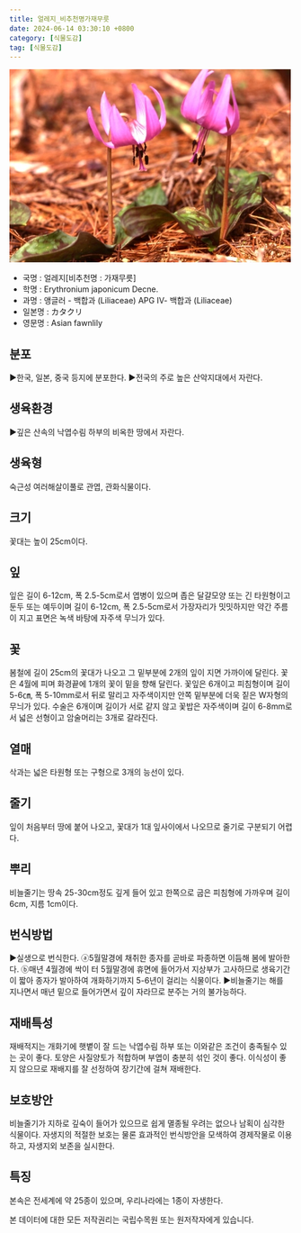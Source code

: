 ```yaml
---
title: 얼레지_비추천명가재무릇
date: 2024-06-14 03:30:10 +0800
category: [식물도감]
tag: [식물도감]
---
```




![얼레지[비추천명 : 가재무릇]](/assets/img/fileUpload/plants/basic/Liliaceae/Erythronium/666/1_th2.JPG)
- 국명 : 얼레지[비추천명 : 가재무릇]
- 학명 : Erythronium japonicum Decne.
- 과명 : 앵글러 - 백합과 (Liliaceae) APG Ⅳ- 백합과 (Liliaceae)
- 일본명 : カタクリ
- 영문명 : Asian fawnlily


## 분포
▶한국, 일본, 중국 등지에 분포한다.
▶전국의 주로 높은 산악지대에서 자란다.
## 생육환경
▶깊은 산속의 낙엽수림 하부의 비옥한 땅에서 자란다.
## 생육형
숙근성 여러해살이풀로 관엽, 관화식물이다.
## 크기
꽃대는 높이 25cm이다.
## 잎
잎은 길이 6-12cm, 폭 2.5-5cm로서 엽병이 있으며 좁은 달걀모양 또는 긴 타원형이고 둔두 또는 예두이며 길이 6-12cm, 폭 2.5-5cm로서 가장자리가 밋밋하지만 약간 주름이 지고 표면은 녹색 바탕에 자주색 무늬가 있다.
## 꽃
봄철에 길이 25cm의 꽃대가 나오고 그 밑부분에 2개의 잎이 지면 가까이에 달린다. 꽃은 4월에 피며 화경끝에 1개의 꽃이 밑을 향해 달린다. 꽃잎은 6개이고 피침형이며 길이 5-6㎝, 폭 5-10mm로서 뒤로 말리고 자주색이지만 안쪽 밑부분에 더욱 짙은 W자형의 무늬가 있다. 수술은 6개이며 길이가 서로 같지 않고 꽃밥은 자주색이며 길이 6-8mm로서 넓은 선형이고 암술머리는 3개로 갈라진다.
## 열매
삭과는 넓은 타원형 또는 구형으로 3개의 능선이 있다.
## 줄기
잎이 처음부터 땅에 붙어 나오고, 꽃대가 1대 잎사이에서 나오므로 줄기로 구분되기 어렵다.
## 뿌리
비늘줄기는 땅속 25-30cm정도 깊게 들어 있고 한쪽으로 굽은 피침형에 가까우며 길이 6cm, 지름 1cm이다.
## 번식방법
▶실생으로 번식한다. 
ⓐ5월말경에 채취한 종자를 곧바로 파종하면 이듬해 봄에 발아한다. 
ⓑ매년 4월경에 싹이 터 5월말경에 휴면에 들어가서 지상부가 고사하므로 생육기간이 짧아 종자가 발아하여 개화하기까지 5-6년이 걸리는 식물이다. 
▶비늘줄기는 해를 지나면서 매년 밑으로 들어가면서 깊이 자라므로 분주는 거의 불가능하다.
## 재배특성
재배적지는 개화기에 햇볕이 잘 드는 낙엽수림 하부 또는 이와같은 조건이 충족될수 있는 곳이 좋다. 토양은 사질양토가 적합하며 부엽이 충분히 섞인 것이 좋다. 이식성이 좋지 않으므로 재배지를 잘 선정하여 장기간에 걸쳐 재배한다.
## 보호방안
비늘줄기가 지하로 깊숙이 들어가 있으므로 쉽게 멸종될 우려는 없으나 남획이 심각한 식물이다. 자생지의 적절한 보호는 물론 효과적인 번식방안을 모색하여 경제작물로 이용하고, 자생지외 보존을 실시한다.
## 특징
본속은 전세계에 약 25종이 있으며, 우리나라에는 1종이 자생한다.






본 데이터에 대한 모든 저작권리는 국립수목원 또는 원저작자에게 있습니다.

